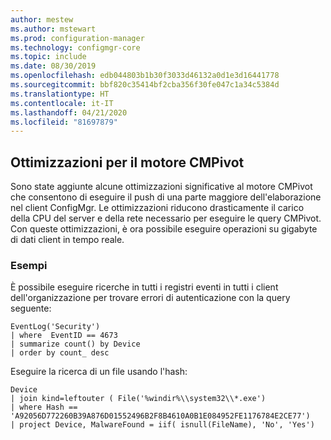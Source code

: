 ```yaml
---
author: mestew
ms.author: mstewart
ms.prod: configuration-manager
ms.technology: configmgr-core
ms.topic: include
ms.date: 08/30/2019
ms.openlocfilehash: edb044803b1b30f3033d46132a0d1e3d16441778
ms.sourcegitcommit: bbf820c35414bf2cba356f30fe047c1a34c5384d
ms.translationtype: HT
ms.contentlocale: it-IT
ms.lasthandoff: 04/21/2020
ms.locfileid: "81697879"
---
```

## <a name="optimizations-to-the-cmpivot-engine"></a>Ottimizzazioni per il motore CMPivot
<!--3197353-->
Sono state aggiunte alcune ottimizzazioni significative al motore CMPivot che consentono di eseguire il push di una parte maggiore dell'elaborazione nel client ConfigMgr. Le ottimizzazioni riducono drasticamente il carico della CPU del server e della rete necessario per eseguire le query CMPivot. Con queste ottimizzazioni, è ora possibile eseguire operazioni su gigabyte di dati client in tempo reale.

### <a name="examples"></a>Esempi

È possibile eseguire ricerche in tutti i registri eventi in tutti i client dell'organizzazione per trovare errori di autenticazione con la query seguente:

``` Kusto
EventLog('Security')
| where  EventID == 4673
| summarize count() by Device
| order by count_ desc
```

Eseguire la ricerca di un file usando l'hash:

``` Kusto
Device
| join kind=leftouter ( File('%windir%\\system32\\*.exe')
| where Hash == 'A92056D772260B39A876D01552496B2F8B4610A0B1E084952FE1176784E2CE77')
| project Device, MalwareFound = iif( isnull(FileName), 'No', 'Yes')
```
